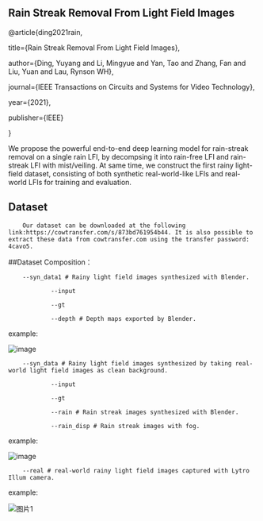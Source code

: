 ## Rain Streak Removal From Light Field Images

@article{ding2021rain,

  title={Rain Streak Removal From Light Field Images},
  
  author={Ding, Yuyang and Li, Mingyue and Yan, Tao and Zhang, Fan and Liu, Yuan and Lau, Rynson WH},
  
  journal={IEEE Transactions on Circuits and Systems for Video Technology},
  
  year={2021},
  
  publisher={IEEE}
  
}

We propose the powerful end-to-end deep learning model for rain-streak removal on a single rain LFI, by decompsing it into rain-free LFI and rain-streak LFI with mist/veiling. At same time, we construct the first rainy light-field dataset, consisting of both synthetic real-world-like LFIs and real-world LFIs for training and evaluation.

## Dataset

        Our dataset can be downloaded at the following link:https://cowtransfer.com/s/873bd761954b44. It is also possible to extract these data from cowtransfer.com using the transfer password: 4cavo5.

##Dataset Composition：

        --syn_data1 # Rainy light field images synthesized with Blender.

                --input
        
                --gt
        
                --depth # Depth maps exported by Blender.
example:

![image](https://user-images.githubusercontent.com/93031356/160370203-478b7461-230f-43e6-a933-1c9945dd7fb6.png)
        
        --syn_data # Rainy light field images synthesized by taking real-world light field images as clean background.

                --input
        
                --gt
        
                --rain # Rain streak images synthesized with Blender.
        
                --rain_disp # Rain streak images with fog.
                
example:

![image](https://user-images.githubusercontent.com/93031356/160374159-f0c94e98-fdfc-4b31-b795-65021801747d.png)

        --real # real-world rainy light field images captured with Lytro Illum camera.
      
 example:
 
 ![图片1](https://user-images.githubusercontent.com/93031356/160374298-dea4859f-c094-4c8a-acd0-7eb8b120359d.png)

